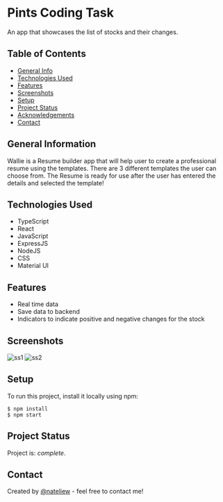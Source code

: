 # Pints Coding Task
An app that showcases the list of stocks and their changes.


## Table of Contents
* [General Info](#general-information)
* [Technologies Used](#technologies-used)
* [Features](#features)
* [Screenshots](#screenshots)
* [Setup](#setup)
* [Project Status](#project-status)
* [Acknowledgements](#acknowledgements)
* [Contact](#contact)
<!-- * [License](#license) -->


## General Information
Wallie is a Resume builder app that will help user to create a professional resume using the templates. 
There are 3 different templates the user can choose from. 
The Resume is ready for use after the user has entered the details and selected the template!


## Technologies Used
- TypeScript
- React
- JavaScript
- ExpressJS
- NodeJS
- CSS
- Material UI

## Features
- Real time data 
- Save data to backend
- Indicators to indicate positive and negative changes for the stock


## Screenshots
![ss1](https://file.notion.so/f/s/17f834cc-f111-4188-99b6-9ac495f61bbb/Pints_coding_task.jpg?id=30b68407-ca07-4919-a354-4ef83dcbbd05&table=block&spaceId=8c985e98-5fd2-4800-84a8-7038d7b9dc12&expirationTimestamp=1681884184660&signature=v3J-v-WgiizAMngziVJtjXSOngKiITWT9LYBcDzv0uE&downloadName=Pints+coding+task.jpg)
![ss2](https://file.notion.so/f/s/384be5af-6133-4466-82ca-e43c807c44ec/Save_button.jpg?id=8887692c-4001-44d0-b9ee-4fbc4daded64&table=block&spaceId=8c985e98-5fd2-4800-84a8-7038d7b9dc12&expirationTimestamp=1681884207665&signature=hOAGDpW8-r2dsrpk02BwCbI6KUBCTyVURXYeCchRz3w&downloadName=Save+button.jpg)
<!-- If you have screenshots you'd like to share, include them here. -->


## Setup
To run this project, install it locally using npm:

```
$ npm install
$ npm start
```

## Project Status
Project is:  _complete_. 



## Contact
Created by [@nateliew](https://potent-move-d6a.notion.site/Wee-Li-s-Portfolio-d1c1106ff8604b529648dc3fdde66201) - feel free to contact me!


<!-- Optional -->
<!-- ## License -->
<!-- This project is open source and available under the [... License](). -->

